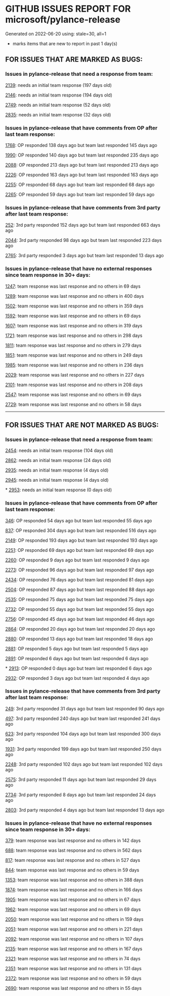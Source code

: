 
# GITHUB ISSUES REPORT FOR microsoft/pylance-release


Generated on 2022-06-20 using: stale=30, all=1


* marks items that are new to report in past 1 day(s)


## FOR ISSUES THAT ARE MARKED AS BUGS:


### Issues in pylance-release that need a response from team:


  [2139](https://github.com/microsoft/pylance-release/issues/2139 "Operator &quot;-&quot; not supported for types &quot;DataFrame&quot; and &quot;Series[Dtype@mean]"): needs an initial team response (197 days old)

  [2146](https://github.com/microsoft/pylance-release/issues/2146 "&quot;Extract method&quot; produces syntax error with multiline except clause"): needs an initial team response (194 days old)

  [2749](https://github.com/microsoft/pylance-release/issues/2749 "Folding functions with multiline returns leaves closing bracket"): needs an initial team response (52 days old)

  [2835](https://github.com/microsoft/pylance-release/issues/2835 "pylance cann't find stubs package automatically after upgrade 2022.5.1"): needs an initial team response (32 days old)

### Issues in pylance-release that have comments from OP after last team response:


  [1768](https://github.com/microsoft/pylance-release/issues/1768 "When a selected expression begins/ends with a bracket, the &quot;Extract method/variable&quot; command misbehaves"): OP responded 138 days ago but team last responded 145 days ago

  [1990](https://github.com/microsoft/pylance-release/issues/1990 "No docstring popup in codecompletion is provided when immediatly calling a returned nested fuction"): OP responded 140 days ago but team last responded 235 days ago

  [2088](https://github.com/microsoft/pylance-release/issues/2088 "SQLAlchemy Session __enter__ and __exit__ methods not being noticed."): OP responded 213 days ago but team last responded 213 days ago

  [2226](https://github.com/microsoft/pylance-release/issues/2226 "vscode resolves paths with `..` in them even if the directory doesn't exist / has invalid name"): OP responded 163 days ago but team last responded 163 days ago

  [2255](https://github.com/microsoft/pylance-release/issues/2255 "Pyright CLI and problem tab gives different results. "): OP responded 68 days ago but team last responded 68 days ago

  [2265](https://github.com/microsoft/pylance-release/issues/2265 "trying to install pylance on vsc (osx) and it never finishes"): OP responded 59 days ago but team last responded 59 days ago

### Issues in pylance-release that have comments from 3rd party after last team response:


  [252](https://github.com/microsoft/pylance-release/issues/252 "Pandas filter inferred as Series instead of DataFrame"): 3rd party responded 152 days ago but team last responded 663 days ago

  [2044](https://github.com/microsoft/pylance-release/issues/2044 "intellisense cv2 (OpenCV-Python) does not work"): 3rd party responded 98 days ago but team last responded 223 days ago

  [2765](https://github.com/microsoft/pylance-release/issues/2765 "Error: command 'pyright.createtypestub' already exists"): 3rd party responded 3 days ago but team last responded 13 days ago

### Issues in pylance-release that have no external responses since team response in 30+ days:


  [1247](https://github.com/microsoft/pylance-release/issues/1247 "&quot;No code actions available&quot; if Ctrl+. is hit quickly after moving the cursor"): team response was last response and no others in 69 days

  [1289](https://github.com/microsoft/pylance-release/issues/1289 "matplotlib: Expected no arguments to &quot;Figure&quot; constructor"): team response was last response and no others in 400 days

  [1502](https://github.com/microsoft/pylance-release/issues/1502 "__iter__ method not defined error"): team response was last response and no others in 359 days

  [1592](https://github.com/microsoft/pylance-release/issues/1592 "While on Live Share, host computer's cursor is moved to remote's cursor when docstring is auto-inserted"): team response was last response and no others in 69 days

  [1607](https://github.com/microsoft/pylance-release/issues/1607 "pandas read_excel(), DataFrame.iloc[] stubs issues"): team response was last response and no others in 319 days

  [1721](https://github.com/microsoft/pylance-release/issues/1721 "Type Issue: No overloads for &quot;read_excel&quot; with BytesIO"): team response was last response and no others in 298 days

  [1811](https://github.com/microsoft/pylance-release/issues/1811 "Missing autocomplete and intellisense about matplotlib.lines.Line2D"): team response was last response and no others in 279 days

  [1851](https://github.com/microsoft/pylance-release/issues/1851 "No overloads for &quot;__getitem__&quot; match the provided arguments"): team response was last response and no others in 249 days

  [1985](https://github.com/microsoft/pylance-release/issues/1985 "Popup from documentation does not respect indentation in code blocks"): team response was last response and no others in 236 days

  [2029](https://github.com/microsoft/pylance-release/issues/2029 "Refactoring multiline context manager statement into new method results in invalid syntax"): team response was last response and no others in 227 days

  [2101](https://github.com/microsoft/pylance-release/issues/2101 "&quot;Extract Variable&quot; do not replace all similar occurrences."): team response was last response and no others in 208 days

  [2547](https://github.com/microsoft/pylance-release/issues/2547 "pandas: Argument of type &quot;(x: Unknown) -> list[Unknown]&quot; cannot be assigned to parameter &quot;arg&quot; of type &quot;() -> Any&quot; in function &quot;aggregate&quot;"): team response was last response and no others in 69 days

  [2729](https://github.com/microsoft/pylance-release/issues/2729 "completeFunctionParens adds unnecessary parentheses for cached properties"): team response was last response and no others in 58 days

---

## FOR ISSUES THAT ARE NOT MARKED AS BUGS:


### Issues in pylance-release that need a response from team:


  [2454](https://github.com/microsoft/pylance-release/issues/2454 "Pylance isn't showing errors"): needs an initial team response (104 days old)

  [2862](https://github.com/microsoft/pylance-release/issues/2862 "On ssh-remote the pylance does not work"): needs an initial team response (24 days old)

  [2935](https://github.com/microsoft/pylance-release/issues/2935 "Pylance stops working on tensorflow"): needs an initial team response (4 days old)

  [2945](https://github.com/microsoft/pylance-release/issues/2945 "One dot is missing for leading ellipsis in doc markdown"): needs an initial team response (4 days old)

\* [2953](https://github.com/microsoft/pylance-release/issues/2953 "&quot;Parameter&quot; is not exported from module &quot;torch.nn&quot;"): needs an initial team response (0 days old)

### Issues in pylance-release that have comments from OP after last team response:


  [346](https://github.com/microsoft/pylance-release/issues/346 "Support for doccer-style docstring expansion"): OP responded 54 days ago but team last responded 55 days ago

  [837](https://github.com/microsoft/pylance-release/issues/837 "How can I disable the bundled SQLAlchemy stubs?"): OP responded 304 days ago but team last responded 516 days ago

  [2149](https://github.com/microsoft/pylance-release/issues/2149 "Syntax highlighting issue when @ appears as first character after line continuation when indexing is present"): OP responded 193 days ago but team last responded 193 days ago

  [2251](https://github.com/microsoft/pylance-release/issues/2251 "Docstrings are not shown correctly"): OP responded 69 days ago but team last responded 69 days ago

  [2260](https://github.com/microsoft/pylance-release/issues/2260 "Pylance doesn't trigger if file created by command code"): OP responded 9 days ago but team last responded 9 days ago

  [2273](https://github.com/microsoft/pylance-release/issues/2273 "F2 rename variable doesn't work"): OP responded 96 days ago but team last responded 97 days ago

  [2434](https://github.com/microsoft/pylance-release/issues/2434 "Activating IntelliCode for Python failed."): OP responded 76 days ago but team last responded 81 days ago

  [2504](https://github.com/microsoft/pylance-release/issues/2504 "Narrow completion suggestions to __all__ value"): OP responded 87 days ago but team last responded 88 days ago

  [2535](https://github.com/microsoft/pylance-release/issues/2535 "Remove auto-import when typing the letter d to avoid being serenaded with The Zen of Python"): OP responded 75 days ago but team last responded 75 days ago

  [2732](https://github.com/microsoft/pylance-release/issues/2732 "[Feature request] Faster syntax highlighting & autocompletion for larger files (10 000 lines of code +)"): OP responded 55 days ago but team last responded 55 days ago

  [2756](https://github.com/microsoft/pylance-release/issues/2756 "Pylance extension consistenly uses 100% CPU in macOS"): OP responded 45 days ago but team last responded 46 days ago

  [2864](https://github.com/microsoft/pylance-release/issues/2864 "Use information from .pyi files in .py files they describe"): OP responded 20 days ago but team last responded 20 days ago

  [2880](https://github.com/microsoft/pylance-release/issues/2880 "Python Intellisense stops working when connected via SSH to AWS EC2 Instance"): OP responded 13 days ago but team last responded 18 days ago

  [2881](https://github.com/microsoft/pylance-release/issues/2881 "Poor performance with syntax highlighting."): OP responded 5 days ago but team last responded 5 days ago

  [2891](https://github.com/microsoft/pylance-release/issues/2891 " __init__.py is handled differently than python files in the same path"): OP responded 6 days ago but team last responded 6 days ago

\* [2913](https://github.com/microsoft/pylance-release/issues/2913 "Semantic highlighing doesn't differentiate parameter passing by its name from usage inside the function"): OP responded 0 days ago but team last responded 6 days ago

  [2932](https://github.com/microsoft/pylance-release/issues/2932 "Pylance Symbol Search is slow"): OP responded 3 days ago but team last responded 4 days ago

### Issues in pylance-release that have comments from 3rd party after last team response:


  [249](https://github.com/microsoft/pylance-release/issues/249 "Bug in bundled django stubs"): 3rd party responded 31 days ago but team last responded 90 days ago

  [497](https://github.com/microsoft/pylance-release/issues/497 "reportGeneralTypeIssues category is too generic"): 3rd party responded 240 days ago but team last responded 241 days ago

  [623](https://github.com/microsoft/pylance-release/issues/623 "Pylance insiders"): 3rd party responded 104 days ago but team last responded 300 days ago

  [1931](https://github.com/microsoft/pylance-release/issues/1931 "No intellisense when from django."): 3rd party responded 199 days ago but team last responded 250 days ago

  [2248](https://github.com/microsoft/pylance-release/issues/2248 "New folding strategy do not folds multiline dicts declarations, neither internally indented multiline strings."): 3rd party responded 102 days ago but team last responded 102 days ago

  [2575](https://github.com/microsoft/pylance-release/issues/2575 "Could we support `add a type hint` action in VSCode like the PyCharm does?"): 3rd party responded 11 days ago but team last responded 29 days ago

  [2734](https://github.com/microsoft/pylance-release/issues/2734 "reportMissingImports"): 3rd party responded 8 days ago but team last responded 24 days ago

  [2803](https://github.com/microsoft/pylance-release/issues/2803 "Pylance semantic highlighting not working on dev container"): 3rd party responded 4 days ago but team last responded 13 days ago

### Issues in pylance-release that have no external responses since team response in 30+ days:


  [379](https://github.com/microsoft/pylance-release/issues/379 "Enhancement: Allow specification of a list of modules to not do type checking for"): team response was last response and no others in 142 days

  [688](https://github.com/microsoft/pylance-release/issues/688 "No documents says &quot;pylance support pyrightconfig.json&quot; completely"): team response was last response and no others in 562 days

  [817](https://github.com/microsoft/pylance-release/issues/817 "Default severity levels in PyLance"): team response was last response and no others in 527 days

  [844](https://github.com/microsoft/pylance-release/issues/844 "Intellisense is messed up. Function information and type checking is useless for matplotlib (and other modules like numpy) "): team response was last response and no others in 59 days

  [1353](https://github.com/microsoft/pylance-release/issues/1353 "Series.unique() has some kind of typing issue"): team response was last response and no others in 388 days

  [1874](https://github.com/microsoft/pylance-release/issues/1874 "Strange syntax highlighting in notebooks on github.dev."): team response was last response and no others in 166 days

  [1905](https://github.com/microsoft/pylance-release/issues/1905 "Stop Suggesting Enum member access on Enum members"): team response was last response and no others in 67 days

  [1962](https://github.com/microsoft/pylance-release/issues/1962 "VS code does not handle escaping braces in f-strings"): team response was last response and no others in 69 days

  [2050](https://github.com/microsoft/pylance-release/issues/2050 "Tensorflow.data module not recognized after vscode update"): team response was last response and no others in 159 days

  [2051](https://github.com/microsoft/pylance-release/issues/2051 "how to annotate tuple[tuple[? - `Tuple entry is incorrect type` ..."): team response was last response and no others in 221 days

  [2092](https://github.com/microsoft/pylance-release/issues/2092 "&quot;Code is Unreachable&quot; is showed when code is actually working"): team response was last response and no others in 107 days

  [2135](https://github.com/microsoft/pylance-release/issues/2135 "Ignoring *.ipynb files does not work"): team response was last response and no others in 167 days

  [2321](https://github.com/microsoft/pylance-release/issues/2321 "Commented code at the end of a method doesn't collapse with method"): team response was last response and no others in 74 days

  [2351](https://github.com/microsoft/pylance-release/issues/2351 "Add TensorFlow 2.7 support"): team response was last response and no others in 131 days

  [2372](https://github.com/microsoft/pylance-release/issues/2372 "Can't get the function information for matplotlib.figure.Figure.add_subplot"): team response was last response and no others in 59 days

  [2690](https://github.com/microsoft/pylance-release/issues/2690 "Showing LaTeX formulas in python help pop-up"): team response was last response and no others in 55 days
